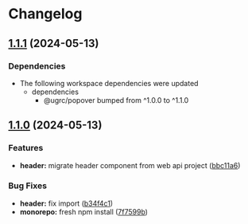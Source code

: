 # Changelog

## [1.1.1](https://github.com/agrc/kitchen-sink/compare/header-v1.1.0...header-v1.1.1) (2024-05-13)


### Dependencies

* The following workspace dependencies were updated
  * dependencies
    * @ugrc/popover bumped from ^1.0.0 to ^1.1.0

## [1.1.0](https://github.com/agrc/kitchen-sink/compare/header-v1.0.0...header-v1.1.0) (2024-05-13)


### Features

* **header:** migrate header component from web api project ([bbc11a6](https://github.com/agrc/kitchen-sink/commit/bbc11a68bf6be27094028c6b24cf7ada56ad790e))


### Bug Fixes

* **header:** fix import ([b34f4c1](https://github.com/agrc/kitchen-sink/commit/b34f4c1bd2486fa1f85b7706e48f0049e220c6e2))
* **monorepo:** fresh npm install ([7f7599b](https://github.com/agrc/kitchen-sink/commit/7f7599b6743b4e1c13d9617acafbb15d4b00f2c3))
